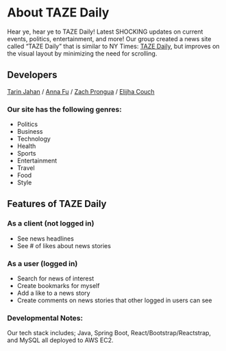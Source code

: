 # About TAZE Daily
Hear ye, hear ye to TAZE Daily! Latest SHOCKING updates on current events, politics, entertainment, and more!
Our group created a news site called “TAZE Daily” that is similar to NY Times: [TAZE Daily](https://github.com/SaltaNews/TAZE-Daily), but improves on the visual layout by minimizing the need for scrolling.

## Developers

[Tarin Jahan](https://github.com/TarinJahan) / [Anna Fu](https://github.com/annafu1) / [Zach Prongua](https://github.com/zprongua) / [Elijha Couch](https://github.com/ElijhaC)


### Our site has the following genres:  

* Politics
* Business
* Technology
* Health
* Sports
* Entertainment
* Travel
* Food
* Style

## Features of TAZE Daily

### As a client (not logged in)
* See news headlines
* See # of likes about news stories

### As a user (logged in)
* Search for news of interest
* Create bookmarks for myself
* Add a like to a news story
* Create comments on news stories that other logged in users can see
    
### Developmental Notes:
Our tech stack includes; Java, Spring Boot, React/Bootstrap/Reactstrap, and MySQL all deployed to AWS EC2.